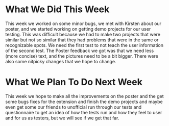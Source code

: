 # What We Did This Week

This week we worked on some minor bugs, we met with Kirsten about our poster, and we started working on getting demo projects for our user testing. This was difficult because we had to make two projects that were similar but not so similar that they had problems that were in the same or recognizable spots. We need the first test to not teach the user information of the second test. The Poster feedback we got was that we need less (more concise) text, and the pictures need to be a bit bigger. There were also some nitpicky changes that we hope to change.

# What We Plan To Do Next Week

This week we hope to make all the improvements on the poster and the get some bugs fixes for the extension and finish the demo projects and maybe even get some our friends to unofficial run through our tests and questionnaire to get an idea of how the tests run and how they feel to user and for us as testers, but we will see if we get that far.